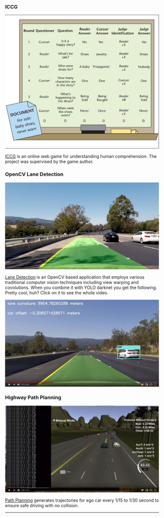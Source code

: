 [image1]: ./assets/img/iccg.png "ICCG Overview"
[image2]: ./assets/img/lane_detected_test4.jpg "Lane Detection"
[image3]: ./assets/img/lane_vehicle.png "Lane Detection with YOLO"
[image4]: ./assets/img/path_planning.png "Path Planning"

### ICCG

![alt text][image1]

[ICCG][0] is an online web game for understanding human comprehension. The project was supervised by the game author.

### OpenCV Lane Detection

![alt text][image2]

[Lane Detection][1] is an OpenCV based application that employs various traditional computer vision techniques including view warping and covolutions. When you combine it with YOLO darknet you get the following. Pretty cool, huh? Click on it to see the whole video.

[![alt text][image3]][2]

### Highway Path Planning

[![alt text][image4]][3]

[Path Planning][4] generates trajectories for ego car every 1/15 to 1/30 second to ensure safe driving with no collision.

---

[0]: https://github.com/Xiaohong-Deng/mooqita-icccg
[1]: https://github.com/Xiaohong-Deng/CarND-Advanced-Lane-Lines
[2]: https://www.youtube.com/watch?v=S1dry98SYTw
[3]: https://www.youtube.com/watch?v=auRrXORI0zY
[4]: https://github.com/Xiaohong-Deng/CarND-Path-Planning-Project
